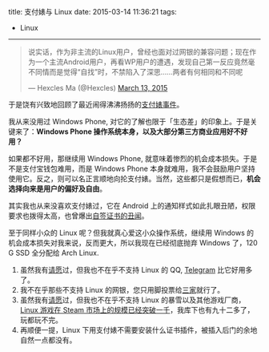 title: 支付婊与 Linux
date: 2015-03-14 11:36:21
tags:
- Linux
---
<blockquote class="twitter-tweet" lang="en"><p>说实话，作为非主流的Linux用户，曾经也面对过网银的兼容问题；现在作为一个主流Android用户，再看WP用户的遭遇，发现自己第一反应竟然毫不同情而是觉得“自找”时，不禁陷入了深思……两者有何相同和不同呢</p>&mdash; Hexcles Ma (@Hexcles) <a href="https://twitter.com/Hexcles/status/576239454391705600">March 13, 2015</a></blockquote>
<script async src="//platform.twitter.com/widgets.js" charset="utf-8"></script>

于是饶有兴致地回顾了最近闹得沸沸扬扬的[支付婊事件](http://www.zhihu.com/question/28726247)。

我从来没用过 Windows Phone, 对它的了解也限于「生态差」的印象上。于是关键来了：**Windows Phone 操作系统本身，以及大部分第三方商业应用好不好用？**

如果都不好用，那继续用 Windows Phone, 就意味着惨烈的机会成本损失。于是不是支付宝钱包难用，而是 Windows Phone 本身就难用，我不会鼓励用户坚持使用它。反之，则可以名正言顺地向抡支付婊。当然，这些都只是假想而已，**机会选择向来是用户的偏好及自由**。

其实我也从来没喜欢支付婊过，它在 Android 上的通知样式如此扎眼丑陋，权限要求也拨得太高，也曾爆出[自签证书的丑闻](http://www.zhihu.com/question/22306245)。

至于同样小众的 Linux 呢？但我就真心爱这小众操作系统，继续用 Windows 的机会成本损失对我来说，反而更大，所以我现在已经彻底抛弃 Windows 了，120 G SSD 全分配给 Arch Linux.

1. 虽然我有[请愿][1]过，但我也不在乎不支持 Linux 的 QQ, [Telegram](http://blog.acgtyrant.com/Telegrame.html) 比它好用多了。
2. 我不在乎那些不支持 Linux 的网银，您只用脚投票给[三家](http://arch.acgtyrant.com/2014/02/20/e-commerce/#網上銀行)就行了。
3. 虽然我有[请愿](http://arch.acgtyrant.com/2015/03/12/blizzard-entertainment-support-release-native-linux-clients-please/)过，但我也不在乎不支持 Linux 的暴雪以及其他游戏厂商，[Linux 游戏在 Steam 市场上的规模已经突破一千](https://www.gamingonlinux.com/articles/linux-now-has-over-1000-titles-on-steam.5079)，我库下也有九十二多了，玩都玩不完。
4. 再顺便一提，Linux 下用支付婊不需要安装什么证书插件，被插入后门的余地自然一点都没有。

[1]: https://wiki.archlinux.org/index.php/Tencent_QQ_(%E7%AE%80%E4%BD%93%E4%B8%AD%E6%96%87)#.E5.AE.98.E6.96.B9.E7.89.88.E6.9C.AC
